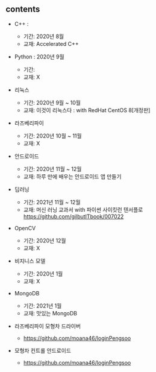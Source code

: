 ## contents

- C++ :
    + 기간: 2020년 8월
    + 교재: Accelerated C++
    
- Python : 2020년 9월
    + 기간: 
    + 교재: X

- 리눅스
    + 기간: 2020년 9월 ~ 10월
    + 교재: 이것이 리눅스다 : with RedHat CentOS 8[개정판]

- 라즈베리파이
    + 기간: 2020년 10월 ~ 11월
    + 교재: X

- 안드로이드
    + 기간: 2020년 11월 ~ 12월
    + 교재: 하루 만에 배우는 안드로이드 앱 만들기

- 딥러닝
    + 기간: 2021년 11월 ~ 12월
    + 교재: 머신 러닝 교과서 with 파이썬 사이킷런 텐서플로 https://github.com/gilbutITbook/007022

- OpenCV
    + 기간: 2020년 12월
    + 교재: X

- 비지니스 모델
    + 기간: 2020년 1월
    + 교재: X

- MongoDB
    + 기간: 2021년 1월
    + 교재: 맛있는 MongoDB
    
- 라즈베리파이 모형차 드라이버
    + https://github.com/moana46/loginPengsoo

- 모형차 컨트롤 안드로이드
    + https://github.com/moana46/loginPengsoo
